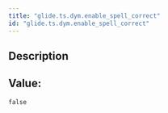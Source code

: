 ```yaml
---
title: "glide.ts.dym.enable_spell_correct"
id: "glide.ts.dym.enable_spell_correct"
---
```

## Description



## Value: 
```
false
```